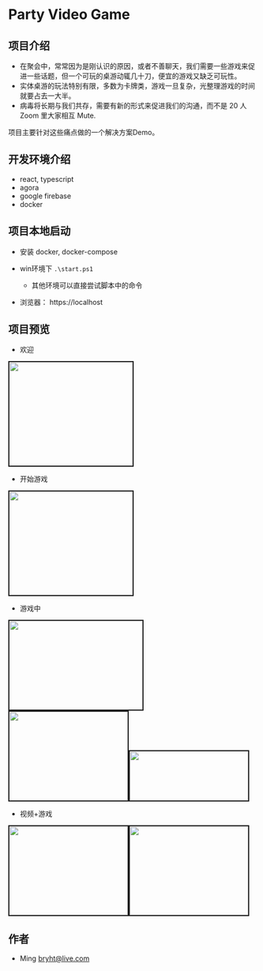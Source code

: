 # Party Video Game

## 项目介绍

- 在聚会中，常常因为是刚认识的原因，或者不善聊天，我们需要一些游戏来促进一些话题，但一个可玩的桌游动辄几十刀，便宜的游戏又缺乏可玩性。
- 实体桌游的玩法特别有限，多数为卡牌类，游戏一旦复杂，光整理游戏的时间就要占去一大半。
- 病毒将长期与我们共存，需要有新的形式来促进我们的沟通，而不是 20 人 Zoom 里大家相互 Mute.

项目主要针对这些痛点做的一个解决方案Demo。

## 开发环境介绍
- react, typescript
- agora
- google firebase
- docker

## 项目本地启动
- 安装 docker, docker-compose
- win环境下 `.\start.ps1`
    * 其他环境可以直接尝试脚本中的命令

- 浏览器： https://localhost

## 项目预览
 - 欢迎

<img src="/images/0.png"  width="250" height="210" border="2" />   

 - 开始游戏

 <img src="https://raw.githubusercontent.com/bryht/RTE-Innovation-Challenge-2020/master/SDKChallengeProject/PartyVideoGame/images/1.png"  width="250" height="210" border="2" />   
 
 - 游戏中

 <img src="https://raw.githubusercontent.com/bryht/RTE-Innovation-Challenge-2020/master/SDKChallengeProject/PartyVideoGame/images/2-1.png"  width="270" height="180" border="2" /><img src="https://raw.githubusercontent.com/bryht/RTE-Innovation-Challenge-2020/master/SDKChallengeProject/PartyVideoGame/images/2-2.png"  width="240" height="180" border="2" /><img src="https://raw.githubusercontent.com/bryht/RTE-Innovation-Challenge-2020/master/SDKChallengeProject/PartyVideoGame/images/2-3.png"  width="240" height="100" border="2" />   


 - 视频+游戏

 <img src="https://raw.githubusercontent.com/bryht/RTE-Innovation-Challenge-2020/master/SDKChallengeProject/PartyVideoGame/images/3.png"  width="240" height="180" border="2" /><img src="https://raw.githubusercontent.com/bryht/RTE-Innovation-Challenge-2020/master/SDKChallengeProject/PartyVideoGame/images/5.png"  width="240" height="180" border="2" />   

## 作者
* Ming bryht@live.com